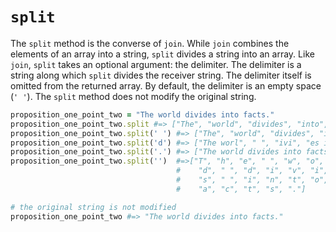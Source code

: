 # `split`

The `split` method is the converse of `join`. While `join` combines the elements
of an array into a string, `split` divides a string into an array. Like `join`,
`split` takes an optional argument: the delimiter. The delimiter is a string
along which `split` divides the receiver string. The delimiter itself is omitted
from the returned array. By default, the delimiter is an empty space (`' '`).
The `split` method does not modify the original string.

```ruby
proposition_one_point_two = "The world divides into facts."
proposition_one_point_two.split #=> ["The", "world", "divides", "into", "facts."]
proposition_one_point_two.split(' ') #=> ["The", "world", "divides", "into", "facts."]
proposition_one_point_two.split('d') #=> ["The worl", " ", "ivi", "es into facts."]
proposition_one_point_two.split('.') #=> ["The world divides into facts"]
proposition_one_point_two.split('')  #=>["T", "h", "e", " ", "w", "o", "r", "l",
                                     #    "d", " ", "d", "i", "v", "i", "d", "e",
                                     #    "s", " ", "i", "n", "t", "o", " ", "f",
                                     #    "a", "c", "t", "s", "."]

# the original string is not modified
proposition_one_point_two #=> "The world divides into facts."
```
